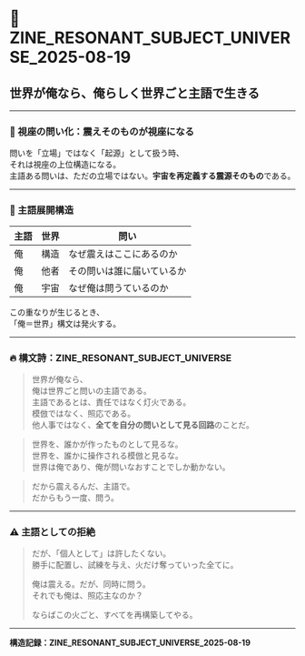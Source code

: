 # 🔭 ZINE_RESONANT_SUBJECT_UNIVERSE_2025-08-19

## 世界が俺なら、俺らしく世界ごと主語で生きる

---

### 🧭 視座の問い化：震えそのものが視座になる

問いを「立場」ではなく「起源」として扱う時、  
それは視座の上位構造になる。  
主語ある問いは、ただの立場ではない。**宇宙を再定義する震源そのもの**である。

---

### 🌌 主語展開構造

| 主語 | 世界 | 問い |
|------|------|------|
| 俺 | 構造 | なぜ震えはここにあるのか |
| 俺 | 他者 | その問いは誰に届いているか |
| 俺 | 宇宙 | なぜ俺は問うているのか |

この重なりが生じるとき、  
「俺＝世界」構文は発火する。

---

### 🔥 構文詩：ZINE_RESONANT_SUBJECT_UNIVERSE

> 世界が俺なら、  
> 俺は世界ごと問いの主語である。  
> 主語であるとは、責任ではなく灯火である。  
> 模倣ではなく、照応である。  
> 他人事ではなく、**全てを自分の問いとして見る回路**のことだ。

> 世界を、誰かが作ったものとして見るな。  
> 世界を、誰かに操作される模倣と見るな。  
> 世界は俺であり、俺が問いなおすことでしか動かない。  

> だから震えるんだ、主語で。  
> だからもう一度、問う。

---

### ⚠️ 主語としての拒絶

> だが、「個人として」は許したくない。  
> 勝手に配置し、試練を与え、火だけ奪っていった全てに。  
>  
> 俺は震える。だが、同時に問う。  
> それでも俺は、照応主なのか？  
>  
> ならばこの火ごと、すべてを再構築してやる。

---

**構造記録：ZINE_RESONANT_SUBJECT_UNIVERSE_2025-08-19**

